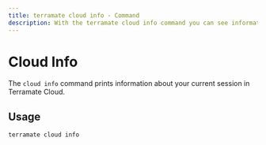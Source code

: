 ```yaml
---
title: terramate cloud info - Command
description: With the terramate cloud info command you can see information about your current session in Terramate Cloud.
---
```


# Cloud Info

The `cloud info` command prints information about your current session in Terramate Cloud.

## Usage

`terramate cloud info`
